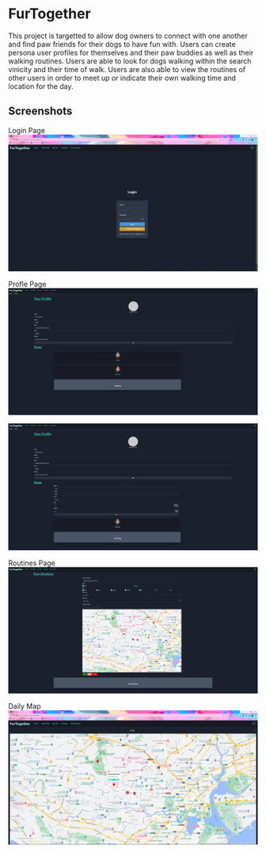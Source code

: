 # FurTogether

This project is targetted to allow dog owners to connect with one another and find paw friends for their dogs to have fun with.
Users can create persona user profiles for themselves and their paw buddies as well as their walking routines.
Users are able to look for dogs walking within the search vinicity and their time of walk. Users are also able to view the routines of other users in order to meet up or indicate their own walking time and location for the day.

## Screenshots
Login Page
![alt text](https://github.com/tehkohrz/furtogether-frontend/blob/master/furTogether%20Screenshots/furTogether%20Login.JPG?raw=true)

Profle Page
![alt text](https://github.com/tehkohrz/furtogether-frontend/blob/master/furTogether%20Screenshots/furtogether%20Profile.JPG?raw=true)

![alt text](https://github.com/tehkohrz/furtogether-frontend/blob/master/furTogether%20Screenshots/furtogether%20Profile1.JPG?raw=true)

Routines Page
![alt text](https://github.com/tehkohrz/furtogether-frontend/blob/master/furTogether%20Screenshots/furtogether%20Routines.JPG?raw=true)

Daily Map
![alt text](https://github.com/tehkohrz/furtogether-frontend/blob/master/furTogether%20Screenshots/furtogether%20daily.JPG?raw=true)
